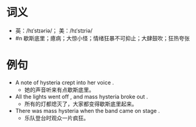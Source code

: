 # 词义
- 英：/hɪˈstɪəriə/； 美：/hɪˈstɪriə/
- #n 歇斯底里；癔病；大惊小怪；情绪狂暴不可抑止；大肆鼓吹；狂热夸张
# 例句
- A note of hysteria crept into her voice .
	- 她的声音听来有点歇斯底里。
- All the lights went off , and mass hysteria broke out .
	- 所有的灯都熄灭了，大家都变得歇斯底里起来。
- There was mass hysteria when the band came on stage .
	- 乐队登台时观众一片疯狂。
